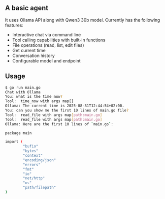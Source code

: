 ## A basic agent

It uses Ollama API along with Qwen3 30b model.
Currently has the following features:

- Interactive chat via command line
- Tool calling capabilities with built-in functions
- File operations (read, list, edit files)
- Get current time
- Conversation history
- Configurable model and endpoint

## Usage

```bash
$ go run main.go
Chat with Ollama
You: what is the time now?
Tool:  time_now with args map[]
Ollama: The current time is 2025-08-31T12:44:54+02:00.
You: can you show me the first 10 lines of main.go file?
Tool:  read_file with args map[path:main.go]
Tool:  read_file with args map[path:main.go]
Ollama: Here are the first 10 lines of `main.go`:

package main

import (
        "bufio"
        "bytes"
        "context"
        "encoding/json"
        "errors"
        "fmt"
        "io"
        "net/http"
        "os"
        "path/filepath"
)
```